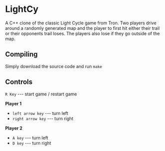 # LightCy

A C++ clone of the classic Light Cycle game from Tron.  Two players drive around a randomly generated map and the player to first hit either their trail or their opponents trail loses.  The players also lose if they go outside of the map.

## Compiling
Simply download the source code and run `make`

## Controls
`R Key` --- start game / restart game

**Player 1**
- `left arrow key` --- turn left 
- `right arrow key` --- turn right 
 
**Player 2**
- `A key` --- turn left 
- `D key` --- turn right 